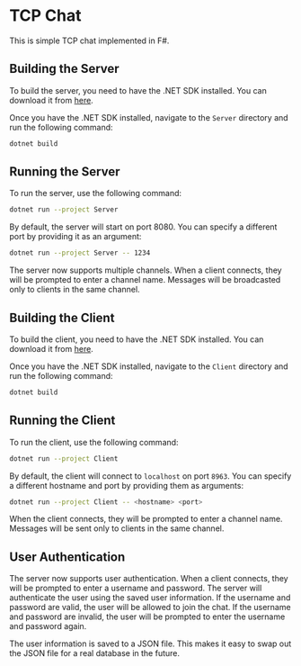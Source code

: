 # TCP Chat

This is simple TCP chat implemented in F#.

## Building the Server

To build the server, you need to have the .NET SDK installed. You can download it from [here](https://dotnet.microsoft.com/download).

Once you have the .NET SDK installed, navigate to the `Server` directory and run the following command:

```sh
dotnet build
```

## Running the Server

To run the server, use the following command:

```sh
dotnet run --project Server
```

By default, the server will start on port 8080. You can specify a different port by providing it as an argument:

```sh
dotnet run --project Server -- 1234
```

The server now supports multiple channels. When a client connects, they will be prompted to enter a channel name. Messages will be broadcasted only to clients in the same channel.

## Building the Client

To build the client, you need to have the .NET SDK installed. You can download it from [here](https://dotnet.microsoft.com/download).

Once you have the .NET SDK installed, navigate to the `Client` directory and run the following command:

```sh
dotnet build
```

## Running the Client

To run the client, use the following command:

```sh
dotnet run --project Client
```

By default, the client will connect to `localhost` on port `8963`. You can specify a different hostname and port by providing them as arguments:

```sh
dotnet run --project Client -- <hostname> <port>
```

When the client connects, they will be prompted to enter a channel name. Messages will be sent only to clients in the same channel.

## User Authentication

The server now supports user authentication. When a client connects, they will be prompted to enter a username and password. The server will authenticate the user using the saved user information. If the username and password are valid, the user will be allowed to join the chat. If the username and password are invalid, the user will be prompted to enter the username and password again.

The user information is saved to a JSON file. This makes it easy to swap out the JSON file for a real database in the future.
